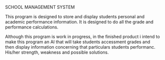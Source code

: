 SCHOOL MANAGEMENT  SYSTEM

This program is designed to store and display students personal and academic performance information. It is designed to do all the grade and performance calculations. 

Although this program is work in progress, in the finished product i intend to make this program an AI that will take students accessment grades and then display information concerning that particulars students performanc. His/her strength, weakness and possible solutions.
